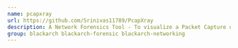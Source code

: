 ```yaml
---
name: pcapxray
url: https://github.com/Srinivas11789/PcapXray
description: A Network Forensics Tool - To visualize a Packet Capture offline as a Network Diagram including device identification, highlight important communication and file extraction.
group: blackarch blackarch-forensic blackarch-networking
---
```

